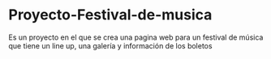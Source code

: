 # Proyecto-Festival-de-musica
Es un proyecto en el que se crea una pagina web para un festival de música que tiene un line up, una galería y información de los boletos
